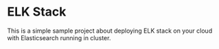 # ELK Stack

This is a simple sample project about deploying ELK stack on your cloud with Elasticsearch running in cluster.
